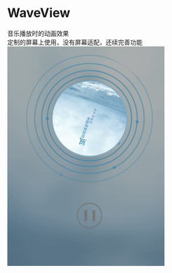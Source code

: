# WaveView
音乐播放时的动画效果  
定制的屏幕上使用，没有屏幕适配，还续完善功能
![image](https://github.com/WKingdom/WaveView/blob/master/gif/record.gif)
